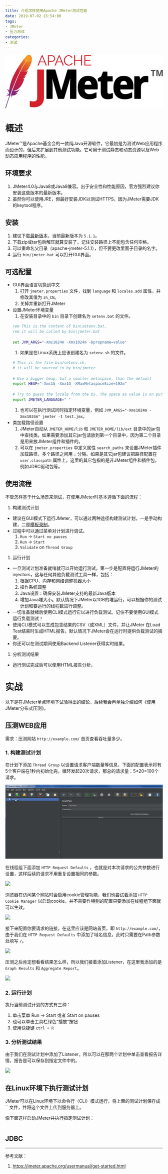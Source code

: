 ```yaml
---
title: 介绍怎样使用Apache JMeter测试性能
date: 2019-07-02 15:54:00
tags:
- JMeter
- 压力测试
categories:
- 测试
---
```


![](/images/apache_jmeter_logo.png)

# 概述

JMeter™是Apache基金会的一款纯Java开源软件，它最初是为测试Web应用程序而设计的，但后来扩展到其他测试功能。它可用于测试静态和动态资源以及Web动态应用程序的性能。

## 环境要求

1. JMeter4.0与Java8或Java9兼容。出于安全性和性能原因，官方强烈建议你安装这些版本的最新版本。
1. 虽然你可以使用JRE，但最好安装JDK以测试HTTPS，因为JMeter需要JDK的keytool程序。

## 安装

1. 建议下载[最新版本](http://jmeter.apache.org/download_jmeter.cgi)，当前最新版本为 `5.1.1`。
1. 下载zip或tar包后解压就算安装了，记住安装路径上不能包含任何空格。
1. 可以重命名父目录（apache-jmeter-5.1.1），但不要更改里面子目录的名字。
1. 运行 `bin/jmeter.bat` 可以打开GUI界面。

<!-- more -->
## 可选配置

* GUI界面语言切换到中文
  1. 打开 `jmeter.properties` 文件，找到 `language` 和 `locales.add` 属性，并修改其值为 `zh_CN`。
  1. 关掉并重新打开JMeter
* 设置JMeter环境变量
  1. 在安装目录中的 `bin` 目录下创建名为 `setenv.bat` 的文件。
  ```bat
  rem This is the content of bin\setenv.bat,
  rem it will be called by bin\jmeter.bat

  set JVM_ARGS="-Xms1024m -Xmx1024m -Dpropname=value"
  ```
  1. 如果是在Linux系统上应该创建名为 `setenv.sh` 的文件。
  ```bash
  # This is the file bin/setenv.sh,
  # it will be sourced in by bin/jmeter

  # Use a bigger heap, but a smaller metaspace, than the default
  export HEAP="-Xms1G -Xmx1G -XMaxMetaspaceSize=192m"

  # Try to guess the locale from the OS. The space as value is on purpose!
  export JMETER_LANGUAGE=" "
  ```
  1. 也可以在执行测试同时指定环境变量，例如 `JVM_ARGS="-Xms1024m -Xmx1024m" jmeter -t test.jmx`。
* 类加载路径设置
  1. JMeter自动从 `JMETER_HOME/lib` 和 `JMETER_HOME/lib/ext` 目录中的jar包中查找类。如果需要添加其它jar包请放到第一个目录中，因为第二个目录是用来放JMeter组件和插件的。
  1. 可以在 `jmeter.properties` 中定义属性 `search_paths` 来设置JMeter插件加载路径，多个路径之间用 `;` 分隔。如果是其它jar包建议把路径配置在 `user.classpath` 属性上，这里的其它包指的是非JMeter组件和插件包，例如JDBC驱动包等。

## 使用流程

不管怎样基于什么场景来测试，在使用JMeter时基本遵循下面的流程：
1. 构建测试计划
  * 建议在GUI模式下运行JMeter，可以通过两种途径构建测试计划，一是手动构建，二是[模板录制](https://jmeter.apache.org/usermanual/get-started.html#template)。
  * 过程中可以通过菜单对计划进行调试。
    1. `Run` → `Start no pauses`
    1. `Run` → `Start`
    1. `Validate` on `Thread Group`
1. 运行计划
  * 一旦测试计划准备就绪就可以开始运行测试。第一步是配置将运行JMeter的injectors，这与任何其他负载测试工具一样，包括：
    1. 根据CPU、内存和网络调整机器大小
    1. 操作系统调整
    1. Java设置：确保安装JMeter支持的最新Java版本
    1. 增加Java堆大小。默认情况下JMeter以1GB的堆运行，可以根据你的测试计划和要运行的线程数进行调整。
  * 一切准备就绪后使用CLI模式运行它以进行负载测试。记住不要使用GUI模式运行负载测试！
  * 使用CLI模式可以生成包含结果的CSV（或XML）文件，并让JMeter 在Load Test结束时生成HTML报告。默认情况下JMeter会在运行时提供负载测试的摘要。
  * 你还可以在测试期间使用Backend Listener获得实时结果。
1. 分析测试结果
  * 运行测试完成后可以使用HTML报告分析。 


# 实战

以下是在JMeter单点环境下试验得出的结论，后续我会再单独介绍如何《使用JMeter分布式压测》。

## 压测WEB应用

需求：压测网站 `http://example.com/` 首页查看吞吐量多少。

### 1. 构建测试计划

在计划下添加 `Thread Group` 以设置请求客户端数量等信息，下面的配置表示将有5个客户端在1秒内初始化完，循环发起20次请求，那总的请求量：5*20=100个请求。

![](/images/jmeter_create_thread_group.gif)

在线程组下面添加 `HTTP Request Defaults` ，也就是对本次请求的公共参数进行设置，这样后续的请求不用重复设置相同的参数。

![](/images/)

浏览器在访问某个网站时会启用cookie管理功能，我们也尝试着添加 `HTTP Cookie Manager` 以启动cookie。并不需要作特别的配置只要添加在线程组下面就可以生效。

![](/images/)

接下来配置你要请求的链接，在这里应该是网站首页，即 `http://example.com/`，由于我们在 `HTTP Request Defaults` 中添加了域名信息，此时只需要在Path参数处填写 `/`。

![](/images/)

压测之后肯定想看看结果怎么样，所以我们接着添加Listener，在这里我添加的是 `Graph Results` 和 `Aggregate Report`。

![](/images/)

### 2. 运行计划

执行当前测试计划的方式有三种：

1. 单击菜单 Run => Start 或者 Start on pauses
1. 也可以单击工具栏绿色“播放”按钮
1. 使用快捷键 `ctrl + R`

### 3. 分析测试结果

由于我们在测试计划中添加了Listener，所以可以在那两个计划中单击查看报告详情，报告是可以保存到指定文件中的。

![](/images/)

## 在Linux环境下执行测试计划

JMeter可以在Linux环境下以命令行（CLI）模式运行，将上面的测试计划保存成 `` 文件，并将这个文件上传到服务器上。

像下面这样启动JMeter并执行指定测试计划：

```bash


```

## JDBC





















---
参考文献：
1. https://jmeter.apache.org/usermanual/get-started.html
